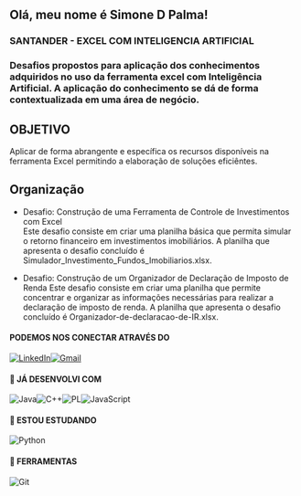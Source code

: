## Olá, meu nome é Simone D Palma!

### SANTANDER - EXCEL COM INTELIGENCIA ARTIFICIAL

### Desafios propostos para aplicação dos conhecimentos adquiridos no uso da ferramenta excel com Inteligência Artificial. A aplicação do conhecimento se dá de forma contextualizada em uma área de negócio.

## OBJETIVO

Aplicar de forma abrangente e específica os recursos disponíveis na ferramenta Excel permitindo a elaboração de soluções eficiêntes.

## Organização

* Desafio: Construção de uma Ferramenta de Controle de Investimentos com Excel  
    Este desafio consiste em criar uma planilha básica que permita simular o retorno financeiro em investimentos imobiliários. 
    A planilha que apresenta o desafio concluído é Simulador_Investimento_Fundos_Imobiliarios.xlsx.
    
* Desafio: Construção de um Organizador de Declaração de Imposto de Renda
    Este desafio consiste em criar uma planilha que permite concentrar e organizar as informações necessárias para realizar a declaração de imposto de renda. 
    A planilha que apresenta o desafio concluído é Organizador-de-declaracao-de-IR.xlsx.

   
#### PODEMOS NOS CONECTAR ATRAVÉS DO 
[![LinkedIn](https://img.shields.io/badge/LinkedIn-0077B5?style=for-the-badge&logo=linkedin&logoColor=white)](https://www.linkedin.com/in/simone-drozd-palma-813b22280)[![Gmail](https://img.shields.io/badge/Gmail-333333?style=for-the-badge&logo=gmail&logoColor=red)](mailto:sdrozdp@gmail.com)

#### 📁 JÁ DESENVOLVI COM
![Java](https://img.shields.io/badge/java-%23ED8B00.svg?style=for-the-badge&logo=openjdk&logoColor=white)![C++](https://img.shields.io/badge/C%2B%2B-00599C?style=for-the-badge&logo=c%2B%2B&logoColor=white)![PL](https://img.shields.io/badge/PL%2FSQL-FFFFFF?style=for-the-badge&logo=oracle&logoColor=FF0000&labelColor=FFFFFF&color=FF0000)![JavaScript](https://img.shields.io/badge/JavaScript-F7DF1E?style=for-the-badge&logo=javascript&logoColor=black)

#### 📁 ESTOU ESTUDANDO
![Python](https://img.shields.io/badge/python-3670A0?style=for-the-badge&logo=python&logoColor=ffdd54)

#### 📁 FERRAMENTAS
![Git](https://img.shields.io/badge/GIT-E44C30?style=for-the-badge&logo=git&logoColor=white)

